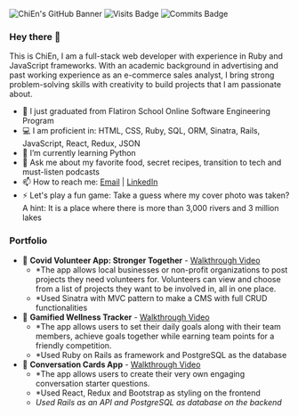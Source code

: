 ![ChiEn's GitHub Banner](https://media-exp1.licdn.com/dms/image/C4D16AQG24y_tTknoeQ/profile-displaybackgroundimage-shrink_350_1400/0/1590596191936?e=1619654400&v=beta&t=K8gJHuwVBcUijuNVJUP3Kymvq0i-yojX9osDLedPzys)
![Visits Badge](https://badges.pufler.dev/visits/chienleow/chienleow) ![Commits Badge](https://badges.pufler.dev/commits/monthly/chienleow)

### Hey there 👋

This is ChiEn, I am a full-stack web developer with experience in Ruby and JavaScript frameworks. With an academic background in advertising and past working experience as an e-commerce sales analyst, I bring strong problem-solving skills with creativity to build projects that I am passionate about.

- 🔭 I just graduated from Flatiron School Online Software Engineering Program
- 💻 I am proficient in: HTML, CSS, Ruby, SQL, ORM, Sinatra, Rails, JavaScript, React, Redux, JSON
- 🌱 I’m currently learning Python
- 💬 Ask me about my favorite food, secret recipes, transition to tech and must-listen podcasts
- 📫 How to reach me: <a href="mailto:chienleow1@gmail.com">Email</a> | <a href="https://www.linkedin.com/in/chienleow">LinkedIn</a>
- ⚡ Let's play a fun game: Take a guess where my cover photo was taken? A hint: It is a place where there is more than 3,000 rivers and 3 million lakes

### Portfolio
- 🔖 **Covid Volunteer App: Stronger Together** - [Walkthrough Video](https://youtu.be/gLPlippJhyA)
  - *The app allows local businesses or non-profit organizations to post projects they need volunteers for. Volunteers can view and choose from a list of projects they want to be involved in, all in one place.
  - *Used Sinatra with MVC pattern to make a CMS with full CRUD functionalities
- 🔖 **Gamified Wellness Tracker** - [Walkthrough Video](https://youtu.be/uTYCEnw-izk)
  - *The app allows users to set their daily goals along with their team members, achieve goals together while earning team points for a friendly competition.
  - *Used Ruby on Rails as framework and PostgreSQL as the database
- 🔖 **Conversation Cards App** - [Walkthrough Video](https://youtu.be/wobJ0uPMuHo)
  - *The app allows users to create their very own engaging conversation starter questions.
  - *Used React, Redux and Bootstrap as styling on the frontend
  - *Used Rails as an API and PostgreSQL as database on the backend*

